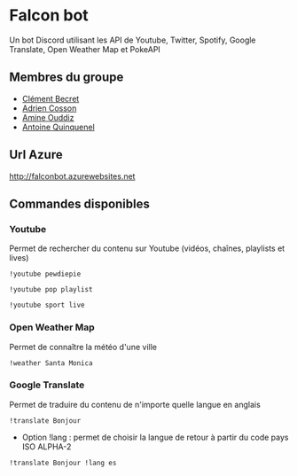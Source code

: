 # Falcon bot

Un bot Discord utilisant les API de Youtube, Twitter, Spotify, Google Translate, Open Weather Map et PokeAPI

## Membres du groupe

* [Clément Becret](https://github.com/ClementBECRET)
* [Adrien Cosson](https://github.com/adriencossonscpo)
* [Amine Ouddiz](https://github.com/Amineodz)
* [Antoine Quinquenel](https://github.com/aquinq)

## Url Azure

http://falconbot.azurewebsites.net

## Commandes disponibles

### Youtube

Permet de rechercher du contenu sur Youtube (vidéos, chaînes, playlists et lives)

```
!youtube pewdiepie

!youtube pop playlist

!youtube sport live
```

### Open Weather Map

Permet de connaître la météo d'une ville

```
!weather Santa Monica
```

### Google Translate

Permet de traduire du contenu de n'importe quelle langue en anglais

```
!translate Bonjour
```

* Option !lang : permet de choisir la langue de retour à partir du code pays ISO ALPHA-2

```
!translate Bonjour !lang es
```
